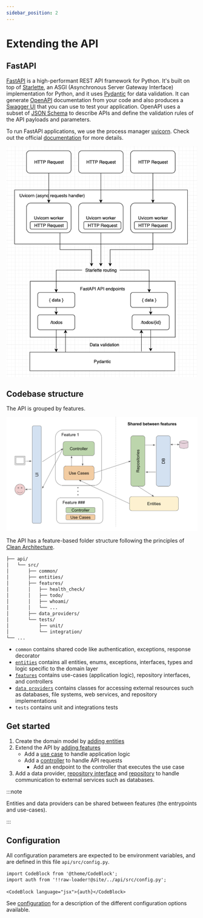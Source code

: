 ```yaml
---
sidebar_position: 2
---
```


# Extending the API

## FastAPI

[FastAPI](https://github.com/tiangolo/fastapi) is a high-performant REST API framework for Python. It's built on top of [Starlette](https://github.com/encode/starlette), an ASGI (Asynchronous Server Gateway Interface) implementation for Python, and it uses [Pydantic](https://github.com/pydantic/pydantic) for data validation. It can generate [OpenAPI](https://swagger.io/docs/specification/about/) documentation from your code and also produces a [Swagger UI](https://swagger.io/tools/swagger-ui/) that you can use to test your application. OpenAPI uses a subset of [JSON Schema](https://json-schema.org/) to describe APIs and define the validation rules of the
API payloads and parameters.

To run FastAPI applications, we use the process manager [uvicorn](https://github.com/encode/uvicorn). Check out the official [documentation](https://fastapi.tiangolo.com/deployment/server-workers/) for more details.

![FastAPI](fast-api.png)

## Codebase structure

The API is grouped by features.

![Features](/img/features.png)

The API has a feature-based folder structure following the principles of [Clean Architecture](../01-architecture.md). 

```
├── api/
│   └── src/
│       ├── common/
│       ├── entities/ 
│       ├── features/ 
│       │   ├── health_check/
│       │   ├── todo/
│       │   ├── whoami/
│       │   └── ...
│       ├── data_providers/
│       └── tests/
│           ├── unit/
│           └── integration/       
└── ...
```

- `common` contains shared code like authentication, exceptions, response decorator
- [`entities`](02-adding-entities.md) contains all entities, enums, exceptions, interfaces, types and logic specific to the domain layer
- [`features`](adding-features) contains use-cases (application logic), repository interfaces, and controllers
- [`data providers`](adding-data-providers) contains classes for accessing external resources such as databases, file systems, web services, and repository implementations
- `tests` contains unit and integrations tests 

## Get started 

1. Create the domain model by [adding entities](02-adding-entities.md)
2. Extend the API by [adding features](adding-features)
   * Add a [use case](adding-features/02-use-cases.md) to handle application logic 
   * Add a [controller](adding-features/01-controllers.md) to handle API requests
      * Add an endpoint to the controller that executes the use case
3. Add a data provider, [repository interface](adding-data-providers/02-repository-interfaces.md) and [repository](adding-data-providers/03-repositories.md) to handle communication to external services such as databases.


:::note

Entities and data providers can be shared between features (the entrypoints and use-cases).

:::


## Configuration

All configuration parameters are expected to be environment variables, and are defined in this file `api/src/config.py`.

```mdx-code-block
import CodeBlock from '@theme/CodeBlock';
import auth from '!!raw-loader!@site/../api/src/config.py';

<CodeBlock language="jsx">{auth}</CodeBlock>
```

See [configuration](../../../../about/running/configure) for a description of the different configuration options available.